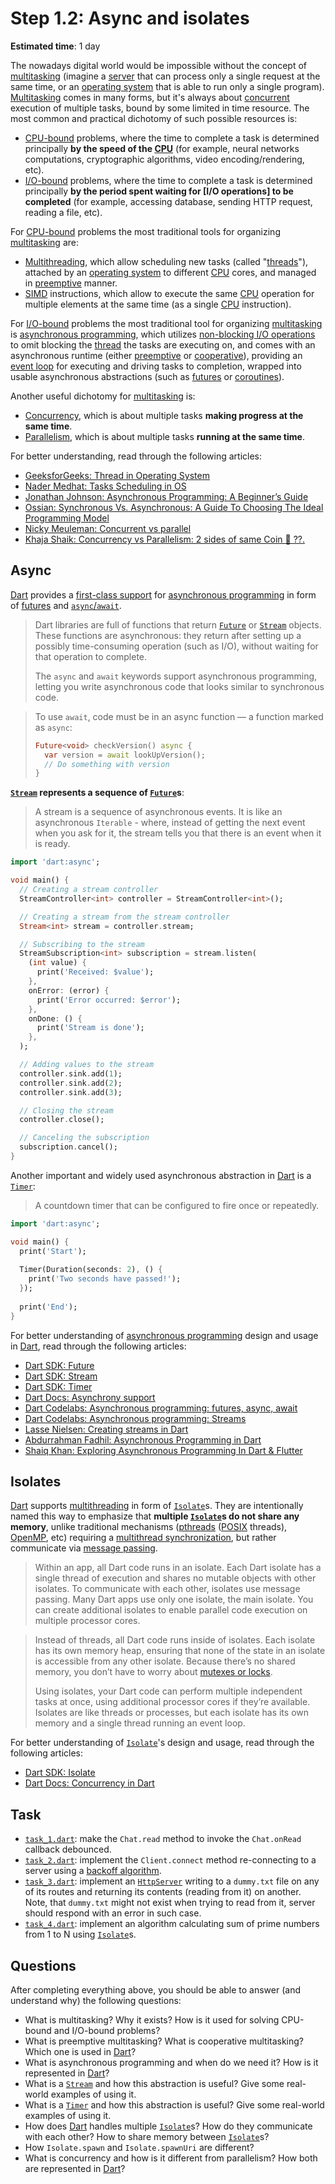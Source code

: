 Step 1.2: Async and isolates
============================

**Estimated time**: 1 day

The nowadays digital world would be impossible without the concept of [multitasking][101] (imagine a [server][102] that can process only a single request at the same time, or an [operating system][103] that is able to run only a single program). [Multitasking][101] comes in many forms, but it's always about [concurrent][104] execution of multiple tasks, bound by some limited in time resource. The most common and practical dichotomy of such possible resources is:
- [CPU-bound] problems, where the time to complete a task is determined principally **by the speed of the [CPU]** (for example, neural networks computations, cryptographic algorithms, video encoding/rendering, etc).
- [I/O-bound] problems, where the time to complete a task is determined principally **by the period spent waiting for [I/O operations] to be completed** (for example, accessing database, sending HTTP request, reading a file, etc).

For [CPU-bound] problems the most traditional tools for organizing [multitasking][101] are: 
- [Multithreading][114], which allow scheduling new tasks (called "[threads][106]"), attached by an [operating system][103] to different [CPU] cores, and managed in [preemptive][107] manner.
- [SIMD] instructions, which allow to execute the same [CPU] operation for multiple elements at the same time (as a single [CPU] instruction).

For [I/O-bound] problems the most traditional tool for organizing [multitasking][101] is [asynchronous programming][109], which utilizes [non-blocking I/O operations][110] to omit blocking the [thread][106] the tasks are executing on, and comes with an asynchronous runtime (either [preemptive][107] or [cooperative][108]), providing an [event loop][111] for executing and driving tasks to completion, wrapped into usable asynchronous abstractions (such as [futures][112] or [coroutines][113]).

Another useful dichotomy for [multitasking][101] is:
- [Concurrency][104], which is about multiple tasks **making progress at the same time**.
- [Parallelism][115], which is about multiple tasks **running at the same time**.

For better understanding, read through the following articles:
- [GeeksforGeeks: Thread in Operating System][121]
- [Nader Medhat: Tasks Scheduling in OS][124]
- [Jonathan Johnson: Asynchronous Programming: A Beginner’s Guide][122]
- [Ossian: Synchronous Vs. Asynchronous: A Guide To Choosing The Ideal Programming Model][123]
- [Nicky Meuleman: Concurrent vs parallel][125]
- [Khaja Shaik: Concurrency vs Parallelism: 2 sides of same Coin 🤨 ??.][126]




## Async

[Dart] provides a [first-class support][202] for [asynchronous programming][109] in form of [futures][112] and [`async`/`await`][201]. 

> Dart libraries are full of functions that return [`Future`] or [`Stream`] objects. These functions are asynchronous: they return after setting up a possibly time-consuming operation (such as I/O), without waiting for that operation to complete.
>
> The `async` and `await` keywords support asynchronous programming, letting you write asynchronous code that looks similar to synchronous code.

> To use `await`, code must be in an async function — a function marked as `async`:
> ```dart
> Future<void> checkVersion() async {
>   var version = await lookUpVersion();
>   // Do something with version
> }
> ```

**[`Stream`] represents a sequence of [`Future`]s**:
> A stream is a sequence of asynchronous events. It is like an asynchronous `Iterable` - where, instead of getting the next event when you ask for it, the stream tells you that there is an event when it is ready.

```dart
import 'dart:async';

void main() {
  // Creating a stream controller
  StreamController<int> controller = StreamController<int>();

  // Creating a stream from the stream controller
  Stream<int> stream = controller.stream;

  // Subscribing to the stream
  StreamSubscription<int> subscription = stream.listen(
    (int value) {
      print('Received: $value');
    },
    onError: (error) {
      print('Error occurred: $error');
    },
    onDone: () {
      print('Stream is done');
    },
  );

  // Adding values to the stream
  controller.sink.add(1);
  controller.sink.add(2);
  controller.sink.add(3);

  // Closing the stream
  controller.close();

  // Canceling the subscription
  subscription.cancel();
}
```

Another important and widely used asynchronous abstraction in [Dart] is a [`Timer`]:
> A countdown timer that can be configured to fire once or repeatedly.

```dart
import 'dart:async';

void main() {
  print('Start');
  
  Timer(Duration(seconds: 2), () {
    print('Two seconds have passed!');
  });
  
  print('End');
}
```

For better understanding of [asynchronous programming][109] design and usage in [Dart], read through the following articles:
- [Dart SDK: Future][`Future`]
- [Dart SDK: Stream][`Stream`]
- [Dart SDK: Timer][`Timer`]
- [Dart Docs: Asynchrony support][203]
- [Dart Codelabs: Asynchronous programming: futures, async, await][204]
- [Dart Codelabs: Asynchronous programming: Streams][205]
- [Lasse Nielsen: Creating streams in Dart][206]
- [Abdurrahman Fadhil: Asynchronous Programming in Dart][207]
- [Shaiq Khan: Exploring Asynchronous Programming In Dart & Flutter][208]




## Isolates

[Dart] supports [multithreading][114] in form of [`Isolate`]s. They are intentionally named this way to emphasize that **multiple [`Isolate`]s do not share any memory**, unlike traditional mechanisms ([pthreads] ([POSIX] threads), [OpenMP], etc) requiring a [multithread synchronization][301], but rather communicate via [message passing][302].

> Within an app, all Dart code runs in an isolate. Each Dart isolate has a single thread of execution and shares no mutable objects with other isolates. To communicate with each other, isolates use message passing. Many Dart apps use only one isolate, the main isolate. You can create additional isolates to enable parallel code execution on multiple processor cores.

> Instead of threads, all Dart code runs inside of isolates. Each isolate has its own memory heap, ensuring that none of the state in an isolate is accessible from any other isolate. Because there’s no shared memory, you don’t have to worry about [mutexes or locks][303].
>
> Using isolates, your Dart code can perform multiple independent tasks at once, using additional processor cores if they’re available. Isolates are like threads or processes, but each isolate has its own memory and a single thread running an event loop.

For better understanding of [`Isolate`]'s design and usage, read through the following articles:
- [Dart SDK: Isolate][`Isolate`]
- [Dart Docs: Concurrency in Dart][304]




## Task

- [`task_1.dart`](task_1.dart): make the `Chat.read` method to invoke the `Chat.onRead` callback debounced.
- [`task_2.dart`](task_2.dart): implement the `Client.connect` method re-connecting to a server using a [backoff algorithm][401].
- [`task_3.dart`](task_3.dart): implement an [`HttpServer`] writing to a `dummy.txt` file on any of its routes and returning its contents (reading from it) on another. Note, that `dummy.txt` might not exist when trying to read from it, server should respond with an error in such case.
- [`task_4.dart`](task_4.dart): implement an algorithm calculating sum of prime numbers from 1 to N using [`Isolate`]s.




## Questions

After completing everything above, you should be able to answer (and understand why) the following questions:
- What is multitasking? Why it exists? How is it used for solving CPU-bound and I/O-bound problems?
- What is preemptive multitasking? What is cooperative multitasking? Which one is used in [Dart]?
- What is asynchronous programming and when do we need it? How is it represented in [Dart]?
- What is a [`Stream`] and how this abstraction is useful? Give some real-world examples of using it.
- What is a [`Timer`] and how this abstraction is useful? Give some real-world examples of using it.
- How does [Dart] handles multiple [`Isolate`]s? How do they communicate with each other? How to share memory between [`Isolate`]s?
- How `Isolate.spawn` and `Isolate.spawnUri` are different?
- What is concurrency and how is it different from parallelism? How both are represented in [Dart]?




[`Future`]: https://api.dart.dev/stable/dart-async/Future-class.html
[`HttpServer`]: https://api.dart.dev/stable/dart-io/HttpServer-class.html
[`Isolate`]: https://api.dart.dev/stable/dart-isolate/Isolate-class.html
[`Stream`]: https://api.dart.dev/stable/dart-async/Stream-class.html
[`Timer`]: https://api.dart.dev/stable/dart-async/Timer-class.html
[CPU]: https://en.wikipedia.org/wiki/Central_processing_unit
[CPU-bound]: https://en.wikipedia.org/wiki/CPU-bound
[Dart]: https://dart.dev
[I/O-bound]: https://en.wikipedia.org/wiki/I/O_bound
[OpenMP]: https://en.wikipedia.org/wiki/OpenMP
[POSIX]: https://en.wikipedia.org/wiki/POSIX
[pthreads]: https://en.wikipedia.org/wiki/Pthreads
[SIMD]: https://en.wikipedia.org/wiki/SIMD

[101]: https://en.wikipedia.org/wiki/Computer_multitasking
[102]: https://en.wikipedia.org/wiki/Server_(computing)
[103]: https://en.wikipedia.org/wiki/Operating_system
[104]: https://en.wikipedia.org/wiki/Concurrent_computing
[105]: https://en.wikipedia.org/wiki/Input/output
[106]: https://en.wikipedia.org/wiki/Thread_(computing)
[107]: https://en.wikipedia.org/wiki/Preemption_(computing)
[108]: https://en.wikipedia.org/wiki/Cooperative_multitasking
[109]: https://en.wikipedia.org/wiki/Asynchrony_(computer_programming)
[110]: https://en.wikipedia.org/wiki/Asynchronous_I/O
[111]: https://en.wikipedia.org/wiki/Event_loop
[112]: https://en.wikipedia.org/wiki/Futures_and_promises
[113]: https://en.wikipedia.org/wiki/Coroutine
[114]: https://en.wikipedia.org/wiki/Multithreading_(computer_architecture)
[115]: https://en.wikipedia.org/wiki/Parallel_computing
[121]: https://www.geeksforgeeks.org/thread-in-operating-system
[122]: https://www.bmc.com/blogs/asynchronous-programming
[123]: https://www.datamyte.com/synchronous-vs-asynchronous
[124]: https://medium.com/nerd-for-tech/tasks-scheduling-in-os-2c1f99e9dc05
[125]: https://nickymeuleman.netlify.app/garden/concurrent-vs-parallel
[126]: https://www.linkedin.com/pulse/concurrency-vs-parallelism-2-sides-same-coin-khaja-shaik-
[201]: https://en.wikipedia.org/wiki/Async/await
[202]: https://api.dart.dev/stable/dart-async/dart-async-library.html
[203]: https://dart.dev/language/async
[204]: https://dart.dev/codelabs/async-await
[205]: https://dart.dev/tutorials/language/streams
[206]: https://dart.dev/articles/libraries/creating-streams
[207]: https://rahmanfadhil.com/asynchronous-dart
[208]: https://medium.flutterdevs.com/exploring-asynchronous-programming-in-dart-flutter-25f341af32f
[301]: https://en.wikipedia.org/wiki/Thread_(computing)#Threads_and_data_synchronization
[302]: https://en.wikipedia.org/wiki/Message_passing
[303]: https://en.wikipedia.org/wiki/Lock_(computer_science)
[304]: https://dart.dev/language/concurrency
[401]: https://en.wikipedia.org/wiki/Exponential_backoff
